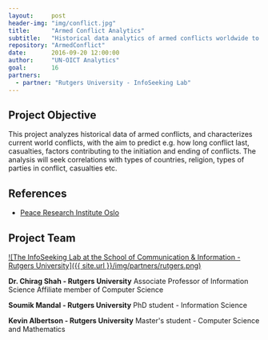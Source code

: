 ```yaml
---
layout:     post
header-img: "img/conflict.jpg"
title:      "Armed Conflict Analytics"
subtitle:   "Historical data analytics of armed conflicts worldwide to better understand their characteristics and find patterns in causes and solutions."
repository: "ArmedConflict"
date:       2016-09-20 12:00:00
author:     "UN-OICT Analytics"
goal:		16
partners:
  - partner: "Rutgers University - InfoSeeking Lab"
---
```

Project Objective
------------

This project analyzes historical data of armed conflicts, and characterizes current world conflicts, with the aim to predict e.g. how long conflict last, casualties, factors contributing to the initiation and ending of conflicts. The analysis will seek correlations with types of countries, religion, types of parties in conflict, casualties etc.

References
------------

- [Peace Research Institute Oslo](https://www.prio.org/Data/Armed-Conflict/)



Project Team
------------

[![The InfoSeeking Lab at the School of Communication & Information - Rutgers University]({{ site.url }}/img/partners/rutgers.png)](http://www.infoseeking.org/)

**Dr. Chirag Shah - Rutgers University**
Associate Professor of Information Science
Affiliate member of Computer Science


**Soumik Mandal - Rutgers University**
PhD student - Information Science


**Kevin Albertson - Rutgers University**
Master's student - Computer Science and Mathematics
